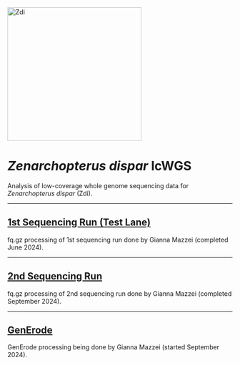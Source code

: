 <img src="https://lifg.australian.museum/Image/9uTxr6do.jpeg?version=full" alt="Zdi" width="300"/>

# _Zenarchopterus dispar_ lcWGS

Analysis of low-coverage whole genome sequencing data for _Zenarchopterus dispar_ (Zdi).

---

## [1st Sequencing Run (Test Lane)](https://github.com/philippinespire/pire_zenarchopterus_dispar_lcwgs/tree/main/1st_sequencing_run)
fq.gz processing of 1st sequencing run done by Gianna Mazzei (completed June 2024).

---

## [2nd Sequencing Run](https://github.com/philippinespire/pire_zenarchopterus_dispar_lcwgs/tree/main/2nd_sequencing_run)
fq.gz processing of 2nd sequencing run done by Gianna Mazzei (completed September 2024).

---

## [GenErode](https://github.com/philippinespire/pire_zenarchopterus_dispar_lcwgs/tree/main/GenErode_Zdi_4)

GenErode processing being done by Gianna Mazzei (started September 2024).

